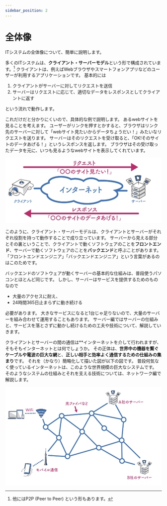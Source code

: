 ```yaml
---
sidebar_position: 2
---
```


# 全体像

ITシステムの全体像について、簡単に説明します。

多くのITシステムは、**クライアント・サーバーモデル**という形で構成されています。[^p2p]
クライアントは、例えばWebブラウザやスマートフォンアプリなどのユーザーが利用するアプリケーションです。
基本的には

1. クライアントがサーバーに対してリクエストを送信
2. サーバーはリクエストに応じて、適切なデータをレスポンスとしてクライアントに返す

という流れで動作します。

[^p2p]: 他にはP2P (Peer to Peer) という形もあります。

これだけだと分かりにくいので、具体的な例で説明します。
あるwebサイトを見ることを考えます。
ユーザーがリンクを押すとかすると、ブラウザはリンク先のサーバーに対して「webサイト見たいからデータちょうだい！」みたいなリクエストを送ります。
サーバーはそのリクエストを受け取ると、「OK!そのサイトのデータあげる！」というレスポンスを返します。
ブラウザはその受け取ったデータを元に、いつも見るようなwebサイトを表示してくれています。

![クライアント・サーバーモデル](./img/1x/00-client-server.png)

<!-- SNSの例を追記する -->

このように、クライアント・サーバーモデルは、クライアントとサーバーがそれぞれ役割を持って動作することで成り立っています。
サーバーから見える部分とその裏ということで、クライアントで動くソフトウェアのことを**フロントエンド**、サーバーで動くソフトウェアのことを**バックエンド**と呼ぶことがあります。
「フロントエンドエンジニア」「バックエンドエンジニア」という言葉があるのはこのためです。

バックエンドのソフトウェアが動くサーバーの基本的な仕組みは、普段使うパソコンとほとんど同じです。
しかし、サーバーはサービスを提供するためのものなので

- 大量のアクセスに耐え、
- 24時間365日止まらずに動き続ける

必要があります。
大きなサービスになると1台じゃ足りないので、大量のサーバーを組み合わせて運用することもあります。
サーバー編ではサーバーの仕組みと、サービスを落とさずに動かし続けるための工夫や技術について、解説していきます。

クライアントとサーバーの間の通信は**インターネットを介して行われますが、そもそもインターネットとは何でしょうか。
その正体は、**世界中の機器を繋ぐケーブルや電波の巨大な網**と、**正しい相手と効率よく通信するための仕組みの集まり**です。
それを（かなり）簡略化して描いた図が以下の図です。
普段何気なく使っているインターネットは、このような世界規模の巨大なシステムです。
そのようなシステムの仕組みとそれを支える技術については、ネットワーク編で解説します。

![インターネットの簡略図](./img/1x/00-internet.png)